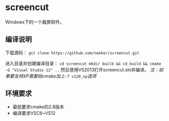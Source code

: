 screencut
=========
Windows下的一个截屏软件。

编译说明
--------
下载源码：
``
git clone https://github.com/neeker/screencut.git
``

进入目录并创建编译目录：
``
cd screencut
mkdir build && cd build && cmake -G "Visual Studio 12" ..
``
然后使用VS2013打开screencut.sln并编译。
*注：如果要支持XP需要给cmake加上`-T v120_xp`选项*

环境要求
--------
* 最低要求cmake的2.8版本
* 编译要求VSC6~VS12


